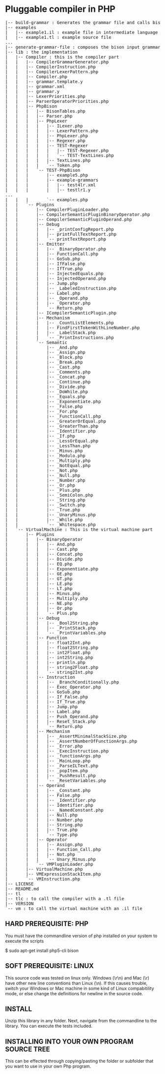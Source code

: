 # Pluggable compiler in PHP

<pre>
|-- build-grammar : Generates the grammar file and calls bison to the generate the XML file
|-- examples
|   |-- example1.il : example file in intermediate language
|   |-- example1.tl : example source file
...
|-- generate-grammar-file : composes the bison input grammar
|-- lib : the implementation
|   |-- Compiler : this is the compiler part
|   |   |-- CompilerGrammarGenerator.php
|   |   |-- CompilerInstruction.php
|   |   |-- CompilerLexerPattern.php
|   |   |-- Compiler.php
|   |   |-- grammar.template.y
|   |   |-- grammar.xml
|   |   |-- grammar.y
|   |   |-- LexerPriorities.php
|   |   |-- ParserOperatorPriorities.php
|   |   |-- PhpBison
|   |   |   |-- BisonTables.php
|   |   |   |-- Parser.php
|   |   |   |-- PhpLexer
|   |   |   |   |-- ILexer.php
|   |   |   |   |-- LexerPattern.php
|   |   |   |   |-- PhpLexer.php
|   |   |   |   |-- Regexer.php
|   |   |   |   |-- TEST-Regexer
|   |   |   |   |   |-- TEST-Regexer.php
|   |   |   |   |   `-- TEST-TextLines.php
|   |   |   |   |-- TextLines.php
|   |   |   |   `-- Token.php
|   |   |   `-- TEST-PhpBison
|   |   |       |-- example5.php
|   |   |       |-- example-grammars
|   |   |       |   |-- test4lr.xml
|   |   |       |   |-- testlr1.y
...
|   |   |       `-- examples.php
|   |   `-- Plugins
|   |       |-- CompilerPluginLoader.php
|   |       |-- CompilerSemanticPluginBinaryOperator.php
|   |       |-- CompilerSemanticPluginOperand.php
|   |       |-- Debug
|   |       |   |-- _printConfigReport.php
|   |       |   |-- printFullTextReport.php
|   |       |   `-- printTextReport.php
|   |       |-- Emitter
|   |       |   |-- _BinaryOperator.php
|   |       |   |-- FunctionCall.php
|   |       |   |-- GoSub.php
|   |       |   |-- IfFalse.php
|   |       |   |-- IfTrue.php
|   |       |   |-- InjectedEquals.php
|   |       |   |-- InjectedOperand.php
|   |       |   |-- Jump.php
|   |       |   |-- _LabeledInstruction.php
|   |       |   |-- Label.php
|   |       |   |-- _Operand.php
|   |       |   |-- _Operator.php
|   |       |   `-- Return.php
|   |       |-- ICompilerSemanticPlugin.php
|   |       |-- Mechanism
|   |       |   |-- _CountListElements.php
|   |       |   |-- FindFirstTokenWithLineNumber.php
|   |       |   |-- _LabelStack.php
|   |       |   `-- _PrintInstructions.php
|   |       `-- Semantic
|   |           |-- _And.php
|   |           |-- _Assign.php
|   |           |-- _Block.php
|   |           |-- _Break.php
|   |           |-- _Cast.php
|   |           |-- _Comments.php
|   |           |-- _Concat.php
|   |           |-- _Continue.php
|   |           |-- _Divide.php
|   |           |-- _DoWhile.php
|   |           |-- _Equals.php
|   |           |-- _Exponentiate.php
|   |           |-- _False.php
|   |           |-- _For.php
|   |           |-- _FunctionCall.php
|   |           |-- _GreaterOrEqual.php
|   |           |-- _GreaterThan.php
|   |           |-- _Identifier.php
|   |           |-- _If.php
|   |           |-- _LessOrEqual.php
|   |           |-- _LessThan.php
|   |           |-- _Minus.php
|   |           |-- _Modulo.php
|   |           |-- _Multiply.php
|   |           |-- _NotEqual.php
|   |           |-- _Not.php
|   |           |-- _Null.php
|   |           |-- _Number.php
|   |           |-- _Or.php
|   |           |-- _Plus.php
|   |           |-- _SemiColon.php
|   |           |-- _String.php
|   |           |-- _Switch.php
|   |           |-- _True.php
|   |           |-- _UnaryMinus.php
|   |           |-- _While.php
|   |           `-- _Whitespace.php
|   `-- VirtualMachine : This is the virtual machine part
|       |-- Plugins
|       |   |-- BinaryOperator
|       |   |   |-- And.php
|       |   |   |-- Cast.php
|       |   |   |-- Concat.php
|       |   |   |-- Divide.php
|       |   |   |-- EQ.php
|       |   |   |-- Exponentiate.php
|       |   |   |-- GE.php
|       |   |   |-- GT.php
|       |   |   |-- LE.php
|       |   |   |-- LT.php
|       |   |   |-- Minus.php
|       |   |   |-- Multiply.php
|       |   |   |-- NE.php
|       |   |   |-- Or.php
|       |   |   `-- Plus.php
|       |   |-- Debug
|       |   |   |-- _Bool2String.php
|       |   |   |-- _PrintStack.php
|       |   |   `-- _PrintVariables.php
|       |   |-- Function
|       |   |   |-- float2Int.php
|       |   |   |-- float2String.php
|       |   |   |-- int2Float.php
|       |   |   |-- int2String.php
|       |   |   |-- println.php
|       |   |   |-- string2Float.php
|       |   |   `-- string2Int.php
|       |   |-- Instruction
|       |   |   |-- _BranchConditionally.php
|       |   |   |-- Exec_Operator.php
|       |   |   |-- GoSub.php
|       |   |   |-- If_False.php
|       |   |   |-- If_True.php
|       |   |   |-- Jump.php
|       |   |   |-- Label.php
|       |   |   |-- Push_Operand.php
|       |   |   |-- Reset_Stack.php
|       |   |   `-- Return.php
|       |   |-- Mechanism
|       |   |   |-- _AssertMinimalStackSize.php
|       |   |   |-- _AssertNumberOfFunctionArgs.php
|       |   |   |-- _Error.php
|       |   |   |-- _ExecInstruction.php
|       |   |   |-- _functionArgs.php
|       |   |   |-- _MainLoop.php
|       |   |   |-- _ParseILText.php
|       |   |   |-- _popItem.php
|       |   |   |-- _PushResult.php
|       |   |   `-- _ResetVariables.php
|       |   |-- Operand
|       |   |   |-- _Constant.php
|       |   |   |-- False.php
|       |   |   |-- _Identifier.php
|       |   |   |-- Identifier.php
|       |   |   |-- _NamedConstant.php
|       |   |   |-- Null.php
|       |   |   |-- Number.php
|       |   |   |-- String.php
|       |   |   |-- True.php
|       |   |   `-- Type.php
|       |   |-- Operator
|       |   |   |-- Assign.php
|       |   |   |-- Function_Call.php
|       |   |   |-- Not.php
|       |   |   `-- Unary_Minus.php
|       |   `-- VMPluginLoader.php
|       |-- VirtualMachine.php
|       |-- VMExpressionStackItem.php
|       `-- VMInstruction.php
|-- LICENSE
|-- README.md
|-- tl
|-- tlc : to call the compiler with a .tl file
|-- VERSION
`-- vm : to call the virtual machine with an .il file
</pre>

## HARD PREREQUISITE: PHP

You must have the commandline version of php installed on your system to execute the scripts

$ sudo apt-get install php5-cli bison

## SOFT PREREQUISITE: LINUX

This source code was tested on linux only. Windows (\r\n) and Mac (\r) have other new line conventions than Linux (\n). If this causes trouble, switch your Windows or Mac machine in some kind of Linux compabitility mode, or else change the definitions for newline in the source code.

## INSTALL

Unzip this library in any folder. Next, navigate from the commandline to the library. You can execute the tests included.

## INSTALLING INTO YOUR OWN PROGRAM SOURCE TREE

This can be effected through copying/pasting the folder or subfolder that you want to use in your own Php program.

